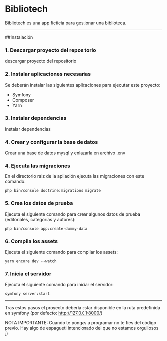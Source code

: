 # Bibliotech

Bibliotech es una app ficticia para gestionar una biblioteca.

---

##Instalación

### 1. Descargar proyecto del repositorio
descargar proyecto del repositorio

### 2. Instalar aplicaciones necesarias
Se deberán instalar las siguientes aplicaciones para ejecutar este proyecto:
- Symfony
- Composer
- Yarn

### 3. Instalar dependencias
Instalar dependencias

### 4. Crear y configurar la base de datos
Crear una base de datos mysql y enlazarla en archivo .env

### 4. Ejecuta las migraciones
En el directorio raiz de la apliación ejecuta las migraciones con este comando:

    php bin/console doctrine:migrations:migrate

### 5. Crea los datos de prueba
Ejecuta el siguiente comando para crear algunos datos de prueba (editoriales, categorías y autores):

    php bin/console app:create-dummy-data

### 6. Compila los assets
Ejecuta el siguiente comando para compilar los assets:

    yarn encore dev --watch

### 7. Inicia el servidor
Ejecuta el siguiente comando para iniciar el servidor:

    symfony server:start

---

Tras estos pasos el proyecto debería estar disponible en la ruta predefinida en symfony (por defecto: http://127.0.0.1:8000/)

NOTA IMPORTANTE: Cuando te pongas a programar no te fíes del código previo. Hay algo de espagueti intencionado del que
no estamos orgullosos ;)